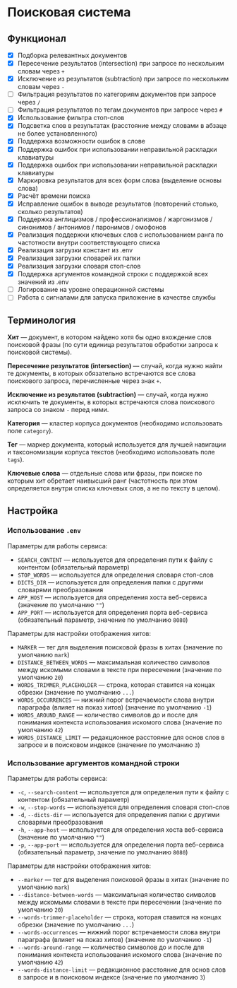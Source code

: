 # Поисковая система

## Функционал

- [x] Подборка релевантных документов
- [x] Пересечение результатов (intersection) при запросе по нескольким словам через `+`
- [x] Исключение из результатов (subtraction) при запросе по нескольким словам через `-`
- [ ] Фильтрация результатов по категориям документов при запросе через `/`
- [ ] Фильтрация результатов по тегам документов при запросе через `#`
- [x] Использование фильтра стоп-слов
- [x] Подсветка слов в результатах (расстояние между словами в абзаце не более установленного)
- [x] Поддержка возможности ошибок в слове
- [x] Поддержка ошибок при использовании неправильной раскладки клавиатуры
- [x] Поддержка ошибок при использовании неправильной раскладки клавиатуры
- [x] Маркировка результатов для всех форм слова (выделение основы слова)
- [x] Расчёт времени поиска
- [x] Исправление ошибок в выводе результатов (повторений столько, сколько результатов)
- [x] Поддержка англицизмов / профессионализмов / жаргонизмов / синонимов / антонимов / паронимов / омофонов
- [x] Реализация поддержки ключевых слов с использованием ранга по частотности внутри соответствующего списка
- [x] Реализация загрузки констант из .env
- [x] Реализация загрузки словарей их папки
- [x] Реализация загрузки словаря стоп-слов
- [x] Поддержка аргументов командной строки с поддержкой всех значений из .env
- [ ] Логирование на уровне операционной системы
- [ ] Работа с сигналами для запуска приложение в качестве службы

## Терминология

**Хит** — документ, в котором найдено хотя бы одно вхождение слов поисковой фразы (по сути единица результатов обработки запроса к поисковой системы).

**Пересечение результатов (intersection)** — случай, когда нужно найти те документы, в которых обязательно встречаются все слова поискового запроса, перечисленные через знак `+`.

**Исключение из результатов (subtraction)** — случай, когда нужно исключить те документы, в которых встречаются слова поискового запроса со знаком `-` перед ними.

**Категория** — кластер корпуса документов (необходимо использовать поле `category`).

**Тег** — маркер документа, который используется для лучшей навигации и таксономизации корпуса текстов (необходимо использовать поле `tags`).

**Ключевые слова** — отдельные слова или фразы, при поиске по которым хит обретает наивысший ранг (частотность при этом определяется внутри списка ключевых слов, а не по тексту в целом).

## Настройка

### Использование `.env`

Параметры для работы сервиса:

- `SEARCH_CONTENT` — используется для определения пути к файлу с контентом (обязательный параметр)
- `STOP_WORDS` — используется для определения словаря стоп-слов
- `DICTS_DIR` — используется для определения папки с другими словарями преобразования
- `APP_HOST` — используется для определения хоста веб-сервиса (значение по умолчанию `""`)
- `APP_PORT` — используется для определения порта веб-сервиса (обязательный параметр, значение по умолчанию `8080`)

Параметры для настройки отображения хитов:

- `MARKER` — тег для выделения поисковой фразы в хитах (значение по умолчанию `mark`)
- `DISTANCE_BETWEEN_WORDS` — максимальная количество символов между искомыми словами в тексте при пересечении (значение по умолчанию `20`)
- `WORDS_TRIMMER_PLACEHOLDER` — строка, которая ставится на концах  обрезки (значение по умолчанию `...`)
- `WORDS_OCCURRENCES` — нижний порог встречаемости слова внутри параграфа (влияет на показ хитов) (значение по умолчанию `-1`)
- `WORDS_AROUND_RANGE` — количество символов до и после для понимания контекста использования искомого слова (значение по умолчанию `42`)
- `WORDS_DISTANCE_LIMIT` — редакционное расстояние для основ слов в запросе и в поисковом индексе (значение по умолчанию `3`)

### Использование аргументов командной строки

Параметры для работы сервиса:

- `-c`, `--search-content` — используется для определения пути к файлу с контентом (обязательный параметр)
- `-w`, `--stop-words` — используется для определения словаря стоп-слов
- `-d`, `--dicts-dir` — используется для определения папки с другими словарями преобразования
- `-h`, `--app-host` — используется для определения хоста веб-сервиса (значение по умолчанию `""`)
- `-p`, `--app-port` — используется для определения порта веб-сервиса (обязательный параметр, значение по умолчанию `8080`)

Параметры для настройки отображения хитов:

- `--marker` — тег для выделения поисковой фразы в хитах (значение по умолчанию `mark`)
- `--distance-between-words` — максимальная количество символов между искомыми словами в тексте при пересечении (значение по умолчанию `20`)
- `--words-trimmer-placeholder` — строка, которая ставится на концах  обрезки (значение по умолчанию `...`)
- `--words-occurrences` — нижний порог встречаемости слова внутри параграфа (влияет на показ хитов) (значение по умолчанию `-1`)
- `--words-around-range` — количество символов до и после для понимания контекста использования искомого слова (значение по умолчанию `42`)
- `--words-distance-limit` — редакционное расстояние для основ слов в запросе и в поисковом индексе (значение по умолчанию `3`)
